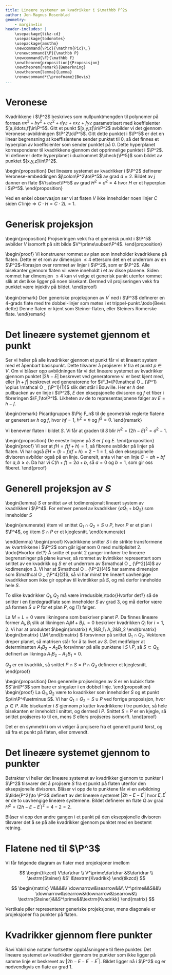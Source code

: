 ```yaml
---
title: Lineære systemer av kvadrikker i $\mathbb P^2$
author: Jon-Magnus Rosenblad
geometry:
    - margin=1in
header-includes: |
    \usepackage{tikz-cd}
    \usepackage{todonotes}
    \usepackage{amsthm}
    \newcommand{\Pic}{\mathrm{Pic}\,}
    \renewcommand{\P}{\mathbb P}
    \newcommand{\F}{\mathbb F}
    \newtheorem{proposition}{Proposisjon}
    \newtheorem{remark}{Bemerkning}
    \newtheorem{lemma}{Lemma}
    \renewcommand*{\proofname}{Bevis}
...
```


# Veronese

Kvadrikkene i $\P^2$ beskrives som nullpunktmengden til polynomer på formen
$ax^2 + by^2 + cz^2 + dyz + e xz + f yz$
parametrisert med koeffisienter $[a,\ldots,f]\in\P^5$.
Gitt et punkt $[x,y,z]\in\P^2$ avbilder vi det gjennom Veronese-avbildningen
$\P^2\to\P^5$.
Gitt dette punktet i $\P^5$ er det en linear begrensning at koeffisientene sender punktet til $0$,
så det finnes et hyperplan av koeffisienter som sender punktet på $0$.
Dette hyperplanet korresponderer til kvadrikkene gjennom det opprinnelige punktet i $\P^2$.
Vi definerer dette hyperplanet i dualrommet $\check{\P^5}$ som bildet av punktet $[x,y,z]\in\P^2$.

\begin{proposition}
Det lineære systemet av kvadrikker i $\P^2$ definerer Veronese-embeddingen $j\colon\P^2\to\P^5$ av grad $d=2$.
Bildet av $j$ danner en flate $V\subset\P^5$ av grad $H^2=d^2=4$ hvor $H$ er et hyperplan i $\P^5$.
\end{proposition}

Ved en enkel observasjon ser vi at flaten $V$ ikke inneholder noen linjer $C$
siden $C\,\textrm{linje}\Rightarrow C\cdot H =C\cdot 2L=1$.

# Generisk projeksjon

\begin{proposition}
Projiseringen vekk fra et generisk punkt i $\P^5$ avbilder $V$ isomorft på sitt bilde $V^\prime\subset\P^4$.
\end{proposition}

\begin{proof}
Vi konstruerer rommet av plan som inneholder kvadrikkene på flaten.
Dette er et rom av dimensjon $\leq 4$ ettersom det en et underrom av en $\P^2$-fibrasjon over rommet av linjer
i $\P^2$, som er $\P^2$.
Alle bisekanter gjennom flaten vil være inneholdt i et av disse planene.
Siden rommet har dimensjon $\leq 4$ kan vi velge et generisk punkt utenfor rommet slik at det ikke ligger på noen bisekant.
Dermed vil projiseringen vekk fra punktet være injektiv på bildet.
\end{proof}

\begin{remark}
Den generiske projeksjonen av $V^\prime$ ned i $\P^3$ definerer en $4$-grads flate
med tre dobbel-linjer som møtes i et trippel-punkt.\todo{Bevis dette}
Denne flaten er kjent som Steiner-flaten, eller Steiners Romerske flate.
\end{remark}

# Det lineære systemet gjennom et punkt

Ser vi heller på alle kvadrikker gjennom et punkt får vi et lineært system
med et åpenbart basispunkt.
Dette tilsvarer å projiserer $V$ fra et punkt $p\in V$.
Om vi blåser opp avbildningen får vi det lineære systemet av kvadrikker gjennom punktet
$|2h - E|$ beskrevet ved generatorene vi er best kjent med,
eller $|h + f|$ beskrevet ved generatorene for $\F_1=\P(\mathcal O _ {\P^1} \oplus \mathcal O _ {\P^1}(1))$
slik det står i Bouville.
Her er $h$ den pullbacken av en linje i $\P^2$, $E$ den eksepsjonelle divisoren og $f$ et fiber i fibreringen $\F_1\to\P^1$.
Likheten av de to representasjonene følger av $E=h - f$.

\begin{remark}
Picardgruppen $\Pic F_n$ til de geometrisk reglerte flatene er generert av $h$ og $f$,
hvor $hf=1$, $h^2=n$ og $f^2=0$.
\end{remark}

Vi benevner flaten i bildet $S$.
Vi får at graden til $S$ blir $H^2=(2h - E)^2 = d^2 - 1$.

\begin{proposition}
De eneste linjene på $S$ er $f$ og $E$.
\end{proposition}
\begin{proof}
Vi ser at $fH=f(f + h)=1$, så fibrene avbilder på linjer på flaten.
Vi har også $EH=(h - f)(f + h)=2 - 1=1$, så den eksepsjonelle divisoren avbilder også på en linje.
Generelt, anta vi har en linje $C=ah + bf$ for $a,b\geq e$.
Da har vi $C(h + f)=2a + b$, så $a=0$ og $b = 1$, som gir oss fiberet.
\end{proof}

# Generell projeksjon av $S$

\begin{lemma}
$S$ er snittet av et todimensjonalt lineært system av kvadrikker i $\P^4$.
For enhver pensel av kvadrikker $\{aQ_1 + bQ_2\}$ som inneholder $S$

\begin{enumerate}
\item
vil snittet $Q_1\cap Q_2=S\cup P$, hvor $P$ er et plan i $\P^4$, og 
\item
$S\cap P$ er et kjeglesnitt.
\end{enumerate}

\end{lemma}
\begin{proof}
Kvadrikkene snitter $S$ i de strikte transformene av kvartrikkene i $\P^2$ som går igjennom $0$ med multiplisitet $2$. \todo{Hvorfor det?}
Å snitte et punkt $2$ ganger innfører tre lineære begrensninger på plane kurver, så rommet av kvintikker representert som snittet av en kvadrikk
og $S$ er et underrom av $\mathcal O _ {\P^2}(4)$ av kodimensjon $3$.
Vi har at $\mathcal O _ {\P^2}(4)$ har samme dimensjon som $\mathcal O _ {\P^4}(2)$,
så vi har minst tre lineært uavhengige kvadrikker som ikke gir opphav til kvintikker på $S$,
og må derfor inneholde hele $S$.

To slike kvadrikker $Q_1,Q_2$ må være irredusible,\todo{Hvorfor det?}
så de snitter i en fjerdegradflate som inneholder $S$ av grad $3$,
og må derfor være på formen $S\cup P$ for et plan $P$, og (1) følger.

La $M=L=0$ være likningene som beskriver planet $P$.
Da finnes lineære former $A_i,B_i$ slik at likningen $A_iM + B_iL=0$ beskriver kvadrikken $Q_i$ for $i=1,2$.
Vi har at produktet 
$\begin{bmatrix}
A_1&B_1\\
A_2&B_2
\end{bmatrix}
\begin{bmatrix}
L\\M
\end{bmatrix}
$
forsvinner på snittet $Q_1\cap Q_2$.
Vektoren dreper planet, så matrisen står for å ta livet av $S$.
Det medfølger at determinanten $A_1B_2 - A_2B_1$ forsvinner på alle punktene i $S\setminus P$,
så $S\subset Q_3$ definert av likninga $A_1B_2 - A_2B_1 = 0$.

$Q_3$ er en kvadrikk, så snittet $P\cap S=P\cap Q_3$ definerer et kjeglesnitt.
\end{proof}

\begin{proposition}
Den generelle projiseringen av $S$ er en kubisk flate $S'\in\P^3$ som bare er singulær i en dobbel linje.
\end{proposition}
\begin{proof}
La $Q_1,Q_2$ være to kvadrikker som inneholder $S$ og et punkt $p\in\P^4\setminus S$.
Vi har $Q_1\cap Q_2=S\cup P$ ved forrige proposisjon, hvor $p\in P$.
Alle bisekanter i $S$ gjennom $p$ kutter kvadrikkene i tre punkter,
så hele bisekanten er inneholdt i snittet,
og dermed i $P$.
Snittet $S\cap P$ er en kjegle, så snittet projiseres to til en,
mens $S$ ellers projiseres isomorft.
\end{proof}

Det er en symmetri i om vi velger å projisere fra et generelt punkt først, og så fra et punkt på flaten, eller omvendt.

# Det lineære systemet gjennom to punkter

Betrakter vi heller det lineære systemet av kvadrikker gjennom to punkter i $\P^2$
tilsvarer det å projisere $S$ fra et punkt på flaten utenfor den eksepsjonelle divisoren.
Blåser vi opp de to punktene får vi en avbildning $\tilde{P^2}\to \P^3$
definert av det lineære systemet
$|2h - E - E^\prime|$
hvor $E,E^\prime$ er de to uavhengige lineære systemene.
Bildet definerer en flate $Q$ av grad $H^2=(2h - E - E^\prime)^2= 4 - 2=2$.

Blåser vi opp den andre gangen i et punkt på den eksepsjonelle divisoren tilsvarer
det å se på alle kvadrikker gjennom punktet med en bestemt retning.

# Flatene ned til $\P^3$

Vi får følgende diagram av flater med projeksjoner imellom

$$
\begin{tikzcd}
V\dar\drar
\\
V^\prime\dar\drar
&S\dar\drar
\\
\textrm{Steiner}
&S'
&\textrm{Kvadrikk}
\end{tikzcd}
$$

$$
\begin{matrix}
V&&&&\\
\downarrow&\searrow&&\\
V^\prime&&S&&\\
\downarrow&\searrow&\downarrow&\searrow&\\
\textrm{Steiner}&&S^\prime&&\textrm{Kvadrikk}
\end{matrix}
$$

Vertikale piler representerer generiske projeksjoner,
mens diagonale er projeksjoner fra punkter på flaten.

# Kvadrikker gjennom flere punkter

Ravi Vakil sine notater fortsetter oppblåsningene til flere punkter.
Det lineære systemet av kvadrikker gjennom tre punkter som ikke ligger på samme linje er beskrevet av
$|2h - E - E^\prime - E^{\prime\prime}|$.
Bildet ligger nå i $\P^2$ og er nødvendigvis en flate av grad $1$.

